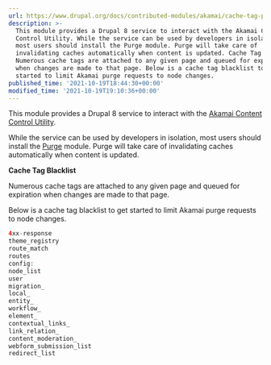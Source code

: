 ```yaml
---
url: https://www.drupal.org/docs/contributed-modules/akamai/cache-tag-purging
description: >-
  This module provides a Drupal 8 service to interact with the Akamai Content
  Control Utility. While the service can be used by developers in isolation,
  most users should install the Purge module. Purge will take care of
  invalidating caches automatically when content is updated. Cache Tag Blacklist
  Numerous cache tags are attached to any given page and queued for expiration
  when changes are made to that page. Below is a cache tag blacklist to get
  started to limit Akamai purge requests to node changes.
published_time: '2021-10-19T18:44:30+00:00'
modified_time: '2021-10-19T19:10:36+00:00'
---
```

This module provides a Drupal 8 service to interact with the [Akamai Content Control Utility](https://developer.akamai.com/api/purge/ccu/overview.html).

While the service can be used by developers in isolation, most users should install the [Purge](http://drupal.org/project/purge) module. Purge will take care of invalidating caches automatically when content is updated.

**Cache Tag Blacklist**

Numerous cache tags are attached to any given page and queued for expiration when changes are made to that page.

Below is a cache tag blacklist to get started to limit Akamai purge requests to node changes.

```php
4xx-response
theme_registry
route_match
routes
config:
node_list
user
migration_
local_
entity_
workflow_
element_
contextual_links_
link_relation_
content_moderation_
webform_submission_list
redirect_list
```